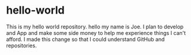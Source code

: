 # hello-world
This is my hello world repository.
hello my name is Joe. I plan to develop and App and make some side money to help me experience things I can't afford.
I made this change so that I could understand GitHub and repositories.
